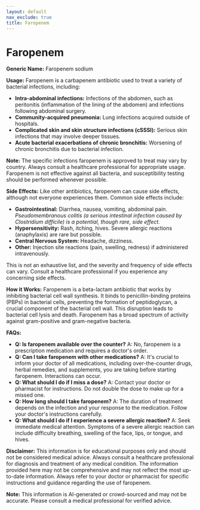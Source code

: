 ```yaml
---
layout: default
nav_exclude: true
title: Faropenem
---
```


# Faropenem

**Generic Name:** Faropenem sodium

**Usage:** Faropenem is a carbapenem antibiotic used to treat a variety of bacterial infections, including:

* **Intra-abdominal infections:**  Infections of the abdomen, such as peritonitis (inflammation of the lining of the abdomen) and infections following abdominal surgery.
* **Community-acquired pneumonia:** Lung infections acquired outside of hospitals.
* **Complicated skin and skin structure infections (cSSSI):**  Serious skin infections that may involve deeper tissues.
* **Acute bacterial exacerbations of chronic bronchitis:** Worsening of chronic bronchitis due to bacterial infection.


**Note:**  The specific infections faropenem is approved to treat may vary by country.  Always consult a healthcare professional for appropriate usage.  Faropenem is not effective against all bacteria, and susceptibility testing should be performed whenever possible.

**Side Effects:** Like other antibiotics, faropenem can cause side effects, although not everyone experiences them.  Common side effects include:

* **Gastrointestinal:** Diarrhea, nausea, vomiting, abdominal pain.  *Pseudomembranous colitis (a serious intestinal infection caused by *Clostridium difficile*) is a potential, though rare, side effect.*
* **Hypersensitivity:** Rash, itching, hives.  Severe allergic reactions (anaphylaxis) are rare but possible.
* **Central Nervous System:** Headache, dizziness.
* **Other:**  Injection site reactions (pain, swelling, redness) if administered intravenously.


This is not an exhaustive list, and the severity and frequency of side effects can vary. Consult a healthcare professional if you experience any concerning side effects.


**How it Works:** Faropenem is a beta-lactam antibiotic that works by inhibiting bacterial cell wall synthesis.  It binds to penicillin-binding proteins (PBPs) in bacterial cells, preventing the formation of peptidoglycan, a crucial component of the bacterial cell wall. This disruption leads to bacterial cell lysis and death.  Faropenem has a broad spectrum of activity against gram-positive and gram-negative bacteria.


**FAQs:**

* **Q: Is faropenem available over the counter?**  A: No, faropenem is a prescription medication and requires a doctor's order.
* **Q: Can I take faropenem with other medications?** A:  It's crucial to inform your doctor of all medications, including over-the-counter drugs, herbal remedies, and supplements, you are taking before starting faropenem.  Interactions can occur.
* **Q: What should I do if I miss a dose?** A:  Contact your doctor or pharmacist for instructions.  Do not double the dose to make up for a missed one.
* **Q: How long should I take faropenem?** A: The duration of treatment depends on the infection and your response to the medication.  Follow your doctor's instructions carefully.
* **Q: What should I do if I experience a severe allergic reaction?** A: Seek immediate medical attention.  Symptoms of a severe allergic reaction can include difficulty breathing, swelling of the face, lips, or tongue, and hives.


**Disclaimer:** This information is for educational purposes only and should not be considered medical advice.  Always consult a healthcare professional for diagnosis and treatment of any medical condition.  The information provided here may not be comprehensive and may not reflect the most up-to-date information.  Always refer to your doctor or pharmacist for specific instructions and guidance regarding the use of faropenem.


**Note:** This information is AI-generated or crowd-sourced and may not be accurate. Please consult a medical professional for verified advice.